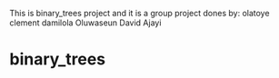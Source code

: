 This is binary_trees project and it is a group project dones by:
olatoye clement damilola 
Oluwaseun David Ajayi
# binary_trees
